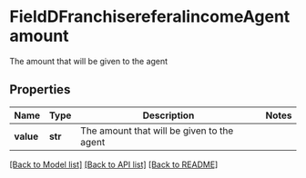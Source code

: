 # FieldDFranchisereferalincomeAgentamount

The amount that will be given to the agent

## Properties
Name | Type | Description | Notes
------------ | ------------- | ------------- | -------------
**value** | **str** | The amount that will be given to the agent | 

[[Back to Model list]](../README.md#documentation-for-models) [[Back to API list]](../README.md#documentation-for-api-endpoints) [[Back to README]](../README.md)


